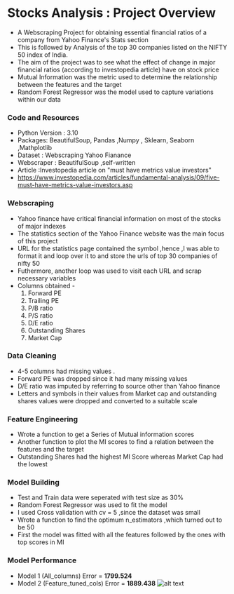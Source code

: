 # Stocks Analysis : Project Overview 
* A Webscraping Project for obtaining essential financial ratios of a company from Yahoo Finance's Stats section 
* This is followed by Analysis of the top 30 companies listed on the NIFTY 50 index of India. 
* The aim of the project was to see what the effect of change in major financial ratios (according to investopedia article) have on stock price 
* Mutual Information was the metric used to determine the relationship between the features and the target 
* Random Forest Regressor was the model used to capture variations within our data 

### Code and Resources 
* Python Version : 3.10 
* Packages: BeautifulSoup, Pandas ,Numpy , Sklearn, Seaborn ,Mathplotlib 
* Dataset : Webscraping Yahoo Fianance
* Webscraper : BeautifulSoup ,self-written 
* Article :Investopedia article on "must have metrics value investors"
* https://www.investopedia.com/articles/fundamental-analysis/09/five-must-have-metrics-value-investors.asp
  
### Webscraping 
* Yahoo finance have critical financial information on most of the stocks of major indexes 
* The statistics section of the Yahoo Finance website was the main focus of this project 
* URL for the statistics page contained the symbol ,hence ,I was able to format it and loop over it to and store the urls of top 30 companies of nifty 50 
* Futhermore, another loop was used to visit each URL and scrap necessary variables 
* Columns obtained - 
    1. Forward PE 
    2. Trailing PE 
    3. P/B ratio
    4. P/S ratio 
    5. D/E ratio 
    6. Outstanding Shares 
    7. Market Cap 
  
 ### Data Cleaning 
* 4-5 columns had missing values .
* Forward PE was dropped since it had many missing values 
* D/E ratio was imputed by referring to source other than Yahoo finance 
* Letters and symbols in their values from Market cap and outstanding shares values were dropped and converted to a suitable scale 

### Feature Engineering 
* Wrote a function to get a Series of Mutual information scores
* Another function to plot the MI scores to find a relation between the features and the target 
* Outstanding Shares had the highest MI Score whereas Market Cap had the lowest 

### Model Building 
* Test and Train data were seperated with test size as 30% 
* Random Forest Regressor was used to fit the model 
* I used Cross validation with cv = 5 ,since the dataset was small 
* Wrote a function to find the optimum n_estimators ,which turned out to be 50 
* First the model was fitted with all the features followed by the ones with top scores in MI 

### Model Performance 
* Model 1 (All_columns) Error = **1799.524**
* Model 2 (Feature_tuned_cols) Error = **1889.438** 
![alt text](https://github.com/svrashank/Stocks_analysis/blob/master/Capture.JPG "True vs Predicted")


